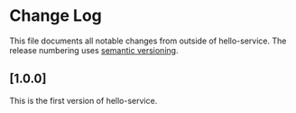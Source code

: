 # Change Log

This file documents all notable changes from outside of hello-service. The release
numbering uses [semantic versioning](http://semver.org).

## [1.0.0]
This is the first version of hello-service.